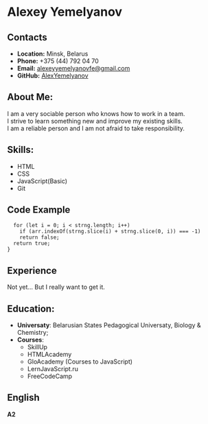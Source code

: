 # Alexey Yemelyanov

## Contacts

- **Location:** Minsk, Belarus
- **Phone:** +375 (44) 792 04 70
- **Email:** alexeyyemelyanovfe@gmail.com
- **GitHub:** [AlexYemelyanov](https://github.com/AlexYemelyanov)

## About Me:

I am a very sociable person who knows how to work in a team. \
 I strive to learn something new and improve my existing skills. \
 I am a reliable person and I am not afraid to take responsibility.

## Skills:

- HTML
- CSS
- JavaScript(Basic)
- Git

## Code Example

```function containAllRots(strng, arr) {
  for (let i = 0; i < strng.length; i++)
    if (arr.indexOf(strng.slice(i) + strng.slice(0, i)) === -1)
    return false;
  return true;
}
```

## Experience

Not yet... But I really want to get it.

## Education:

- **Universaty**: Belarusian States Pedagogical Universaty, Biology & Chemistry;
- **Courses**:
  - SkillUp
  - HTMLAcademy
  - GloAcademy (Courses to JavaScript)
  - LernJavaScript.ru
  - FreeCodeCamp

## English

**A2**
